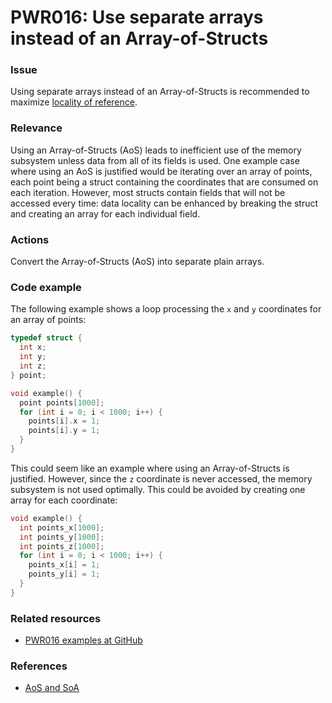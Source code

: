 # PWR016: Use separate arrays instead of an Array-of-Structs

### Issue

Using separate arrays instead of an Array-of-Structs is recommended to maximize
[locality of reference](/Glossary/Locality-of-reference.md).

### Relevance

Using an Array-of-Structs (AoS) leads to inefficient use of the memory subsystem
unless data from all of its fields is used. One example case where using an AoS
is justified would be iterating over an array of points, each point being a
struct containing the coordinates that are consumed on each iteration. However,
most structs contain fields that will not be accessed every time: data locality
can be enhanced by breaking the struct and creating an array for each individual
field.

### Actions

Convert the Array-of-Structs (AoS) into separate plain arrays.

### Code example

The following example shows a loop processing the `x` and `y` coordinates for an
array of points:

```c
typedef struct {
  int x;
  int y;
  int z;
} point;

void example() {
  point points[1000];
  for (int i = 0; i < 1000; i++) {
    points[i].x = 1;
    points[i].y = 1;
  }
}
```

This could seem like an example where using an Array-of-Structs is justified.
However, since the `z` coordinate is never accessed, the memory subsystem is not
used optimally.  This could be avoided by creating one array for each
coordinate:

```c
void example() {
  int points_x[1000];
  int points_y[1000];
  int points_z[1000];
  for (int i = 0; i < 1000; i++) {
    points_x[i] = 1;
    points_y[i] = 1;
  }
}
```

### Related resources

* [PWR016 examples at GitHub](/Glossary/PWR016)

### References

* [AoS and SoA](https://en.wikipedia.org/wiki/AoS_and_SoA)
